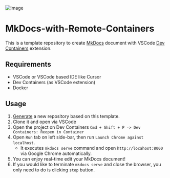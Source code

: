 
![image](./img/image.gif)
# MkDocs-with-Remote-Containers
This is a template repository to create [MkDocs](https://www.mkdocs.org) document with VSCode [Dev Containers](https://marketplace.visualstudio.com/items?itemName=ms-vscode-remote.remote-containers) extension.

## Requirements

- VSCode or VSCode based IDE like Cursor
- Dev Containers (as VSCode extension)
- Docker

## Usage

1. [Generate](https://github.com/hitsumabushi845/MkDocs-with-Remote-Containers/generate) a new repository based on this template.
2. Clone it and open via VSCode
3. Open the project on Dev Containers
   `Cmd + Shift + P -> Dev Containers: Reopen in Container`
4. Open `Run` tab on left side-bar, then run `Launch Chrome against localhost`.
   - It executes `mkdocs serve` command and open `http://locahost:8000` via Google Chrome automatically.
5. You can enjoy real-time edit your MkDocs document!
6. If you would like to terminate `mkdocs serve` and close the browser, you only need to do is clicking `stop` button.
